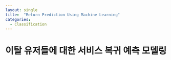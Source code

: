 ```yaml
---
layout: single
title:  "Return Prediction Using Machine Learning"
categories:
  - Classification
---
```


# 이탈 유저들에 대한 서비스 복귀 예측 모델링


